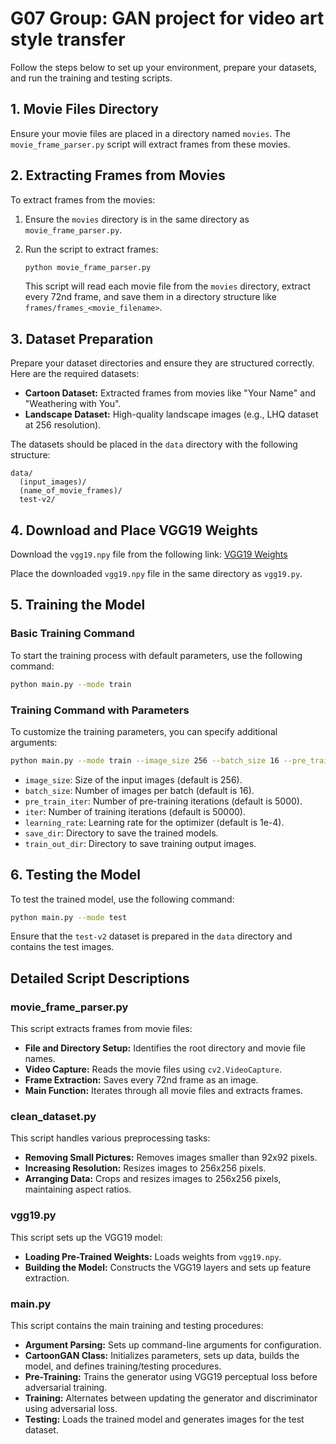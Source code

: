 # G07 Group: GAN project for video art style transfer

Follow the steps below to set up your environment, prepare your datasets, and run the training and testing scripts.

## 1. Movie Files Directory

Ensure your movie files are placed in a directory named `movies`. The `movie_frame_parser.py` script will extract frames from these movies.

## 2. Extracting Frames from Movies

To extract frames from the movies:

1. Ensure the `movies` directory is in the same directory as `movie_frame_parser.py`.
2. Run the script to extract frames:
   ```bash
   python movie_frame_parser.py
   ```

   This script will read each movie file from the `movies` directory, extract every 72nd frame, and save them in a directory structure like `frames/frames_<movie_filename>`.

## 3. Dataset Preparation

Prepare your dataset directories and ensure they are structured correctly. Here are the required datasets:

- **Cartoon Dataset:** Extracted frames from movies like "Your Name" and "Weathering with You".
- **Landscape Dataset:** High-quality landscape images (e.g., LHQ dataset at 256 resolution).

The datasets should be placed in the `data` directory with the following structure:
```
data/
  (input_images)/
  (name_of_movie_frames)/
  test-v2/
```

## 4. Download and Place VGG19 Weights

Download the `vgg19.npy` file from the following link:
[VGG19 Weights](https://mega.nz/file/xZ8glS6J#MAnE91ND_WyfZ_8mvkuSa2YcA7q-1ehfSm-Q1fxOvvs)

Place the downloaded `vgg19.npy` file in the same directory as `vgg19.py`.

## 5. Training the Model

### Basic Training Command

To start the training process with default parameters, use the following command:
```bash
python main.py --mode train
```

### Training Command with Parameters

To customize the training parameters, you can specify additional arguments:
```bash
python main.py --mode train --image_size 256 --batch_size 16 --pre_train_iter 2000 --iter 20000 --learning_rate 1e-4 --save_dir 'saved_models' --train_out_dir 'train_output'
```

- `image_size`: Size of the input images (default is 256).
- `batch_size`: Number of images per batch (default is 16).
- `pre_train_iter`: Number of pre-training iterations (default is 5000).
- `iter`: Number of training iterations (default is 50000).
- `learning_rate`: Learning rate for the optimizer (default is 1e-4).
- `save_dir`: Directory to save the trained models.
- `train_out_dir`: Directory to save training output images.

## 6. Testing the Model

To test the trained model, use the following command:
```bash
python main.py --mode test
```

Ensure that the `test-v2` dataset is prepared in the `data` directory and contains the test images.

## Detailed Script Descriptions

### movie_frame_parser.py

This script extracts frames from movie files:

- **File and Directory Setup:** Identifies the root directory and movie file names.
- **Video Capture:** Reads the movie files using `cv2.VideoCapture`.
- **Frame Extraction:** Saves every 72nd frame as an image.
- **Main Function:** Iterates through all movie files and extracts frames.

### clean_dataset.py

This script handles various preprocessing tasks:

- **Removing Small Pictures:** Removes images smaller than 92x92 pixels.
- **Increasing Resolution:** Resizes images to 256x256 pixels.
- **Arranging Data:** Crops and resizes images to 256x256 pixels, maintaining aspect ratios.

### vgg19.py

This script sets up the VGG19 model:

- **Loading Pre-Trained Weights:** Loads weights from `vgg19.npy`.
- **Building the Model:** Constructs the VGG19 layers and sets up feature extraction.

### main.py

This script contains the main training and testing procedures:

- **Argument Parsing:** Sets up command-line arguments for configuration.
- **CartoonGAN Class:** Initializes parameters, sets up data, builds the model, and defines training/testing procedures.
- **Pre-Training:** Trains the generator using VGG19 perceptual loss before adversarial training.
- **Training:** Alternates between updating the generator and discriminator using adversarial loss.
- **Testing:** Loads the trained model and generates images for the test dataset.
